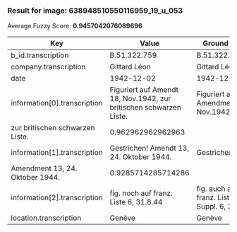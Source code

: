### Result for image: 638948510550116959_19_u_053
Average Fuzzy Score: **0.9457042076089696**
<small>

| Key | Value | Ground Truth | Score |
| --- | --- | --- | --- |
| b_id.transcription | B.51.322.759 | B.51.322.GB.759 | 0.8888888888888888 |
| company.transcription | Gittard Léon | Gittard Léon | 1.0 |
| date | 1942-12-02 | 1942-12-02 | 1.0 |
| information[0].transcription | Figuriert auf Amendt 18, Nov.1942, zur britischen schwarzen Liste. | Figuriert auf Amendment 18, Nov.1942,
zur britischen schwarzen Liste. | 0.962962962962963 |
| information[1].transcription | Gestrichen! Amendt 13, 24. Oktober 1944. | Gestrichen !
Amendment 13, 24. Oktober 1944. | 0.9285714285714286 |
| information[2].transcription | fig. noch auf franz. Liste 6, 31.8.44 | fig. auch auf franz. Liste Suppl. 6, 31.8.45 | 0.839506172839506 |
| location.transcription | Genève | Genève | 1.0 |

</small>
